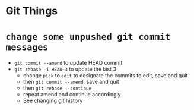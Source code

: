 # Git Things

# `change some unpushed git commit messages`

* `git commit --amend` to update HEAD commit
* `git rebase -i HEAD~3` to update the last 3
   * change `pick` to `edit` to designate the commits to edit, save and quit
   * then `git commit --amend`, save and quit
   * then `git rebase --continue`
   * repeat amend and continue accordingly
   * See [changing git history](http://schacon.github.io/history.html)
